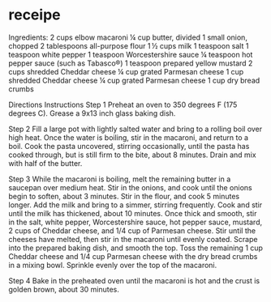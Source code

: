 # receipe
Ingredients:
2 cups elbow macaroni
¼ cup butter, divided
1 small onion, chopped
2 tablespoons all-purpose flour
1 ½ cups milk
1 teaspoon salt
1 teaspoon white pepper
1 teaspoon Worcestershire sauce
¼ teaspoon hot pepper sauce (such as Tabasco®)
1 teaspoon prepared yellow mustard
2 cups shredded Cheddar cheese
¼ cup grated Parmesan cheese
1 cup shredded Cheddar cheese
¼ cup grated Parmesan cheese
1 cup dry bread crumbs

Directions Instructions
Step 1
Preheat an oven to 350 degrees F (175 degrees C). Grease a 9x13 inch glass baking dish.

Step 2
Fill a large pot with lightly salted water and bring to a rolling boil over high heat. Once the water is boiling, stir in the macaroni, and return to a boil. Cook the pasta uncovered, stirring occasionally, until the pasta has cooked through, but is still firm to the bite, about 8 minutes. Drain and mix with half of the butter.

Step 3
While the macaroni is boiling, melt the remaining butter in a saucepan over medium heat. Stir in the onions, and cook until the onions begin to soften, about 3 minutes. Stir in the flour, and cook 5 minutes longer. Add the milk and bring to a simmer, stirring frequently. Cook and stir until the milk has thickened, about 10 minutes. Once thick and smooth, stir in the salt, white pepper, Worcestershire sauce, hot pepper sauce, mustard, 2 cups of Cheddar cheese, and 1/4 cup of Parmesan cheese. Stir until the cheeses have melted, then stir in the macaroni until evenly coated. Scrape into the prepared baking dish, and smooth the top. Toss the remaining 1 cup Cheddar cheese and 1/4 cup Parmesan cheese with the dry bread crumbs in a mixing bowl. Sprinkle evenly over the top of the macaroni.

Step 4
Bake in the preheated oven until the macaroni is hot and the crust is golden brown, about 30 minutes.
